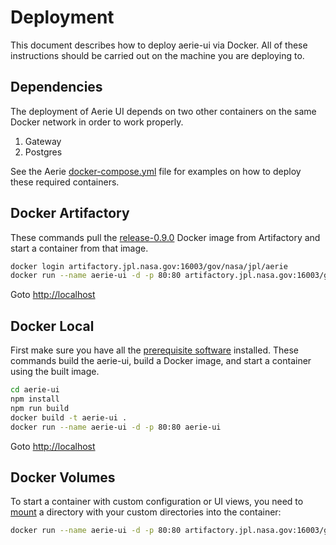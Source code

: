 # Deployment

This document describes how to deploy aerie-ui via Docker. All of these instructions should be carried out on the machine you are deploying to.

## Dependencies

The deployment of Aerie UI depends on two other containers on the same Docker network in order to work properly.

1. Gateway
2. Postgres

See the Aerie [docker-compose.yml](https://github.jpl.nasa.gov/Aerie/aerie/blob/develop/scripts/docker-compose-aerie/docker-compose.yml) file for examples on how to deploy these required containers.

## Docker Artifactory

These commands pull the [release-0.9.0](https://artifactory.jpl.nasa.gov/artifactory/webapp/#/artifacts/browse/tree/General/docker-release-local/gov/nasa/jpl/aerie/aerie-ui/release-0.9.0) Docker image from Artifactory and start a container from that image.

```bash
docker login artifactory.jpl.nasa.gov:16003/gov/nasa/jpl/aerie
docker run --name aerie-ui -d -p 80:80 artifactory.jpl.nasa.gov:16003/gov/nasa/jpl/aerie/aerie-ui:release-0.9.0
```

Goto [http://localhost](http://localhost)

## Docker Local

First make sure you have all the [prerequisite software](./DEVELOPER.md#prerequisite-software) installed. These commands build the aerie-ui, build a Docker image, and start a container using the built image.

```bash
cd aerie-ui
npm install
npm run build
docker build -t aerie-ui .
docker run --name aerie-ui -d -p 80:80 aerie-ui
```

Goto [http://localhost](http://localhost)

## Docker Volumes

To start a container with custom configuration or UI views, you need to [mount](https://docs.docker.com/storage/bind-mounts/) a directory with your custom directories into the container:

```bash
docker run --name aerie-ui -d -p 80:80 artifactory.jpl.nasa.gov:16003/gov/nasa/jpl/aerie/aerie-ui:release-0.9.0
```
